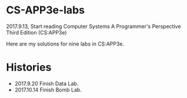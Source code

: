 # CS-APP3e-labs

2017.9.13, Start reading Computer Systems A Programmer's Perspective Third Edition (CS:APP3e)

Here are my solutions for nine labs in CS:APP3e.

# Histories

* 2017.9.20 Finish Data Lab.
* 2017.10.14 Finish Bomb Lab.